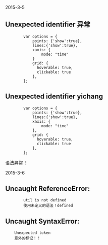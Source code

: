 2015-3-5
## Unexpected identifier 异常
```
        var options = {
            points: {'show':true},
            lines:{'show':true},
            xaxis: {
                mode: "time"
            }
            grid: {
              hoverable: true,
              clickable: true
            },
        };
 ```
 ## Unexpected identifier yichang
```
        var options = {
            points: {'show':true},
            lines:{'show':true},
            xaxis: {
                mode: "time"
            },
            grid: {
              hoverable: true,
              clickable: true
            },
        };
 ```
语法异常！

2015-3-6
## Uncaught ReferenceError: 

```
		util is not defined
		使用未定义的语法！defined

```

##  Uncaught SyntaxError: 
		Unexpected token 
		意外的标记！！